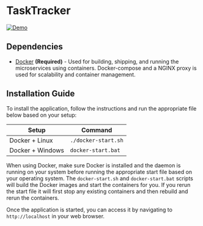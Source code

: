 # TaskTracker
[![Demo](https://i.imgur.com/VEtS8TO.jpg)](https://i.imgur.com/VEtS8TO.jpg)

## Dependencies

- [Docker](https://www.docker.com/) **(Required)** - Used for building, shipping, and running the microservices using containers. Docker-compose and a NGINX proxy is used for scalability and container management.

## Installation Guide

To install the application, follow the instructions and run the appropriate file below based on your setup:

| Setup       | Command        |
|-------------|----------------|
| Docker + Linux    | `./docker-start.sh` |
| Docker + Windows  | `docker-start.bat` |

When using Docker, make sure Docker is installed and the daemon is running on your system before running the appropriate start file based on your operating system. The `docker-start.sh` and `docker-start.bat` scripts will build the Docker images and start the containers for you. If you rerun the start file it will first stop any existing containers and then rebuild and rerun the containers.

Once the application is started, you can access it by navigating to `http://localhost` in your web browser.
